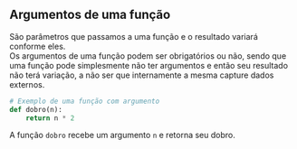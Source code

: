 ## Argumentos de uma função

São parâmetros que passamos a uma função e o resultado variará conforme
eles.  
Os argumentos de uma função podem ser obrigatórios ou não, sendo que uma
função pode simplesmente não ter argumentos e então seu resultado não terá
variação, a não ser que internamente a mesma capture dados externos.  
  
```python
# Exemplo de uma função com argumento
def dobro(n):
    return n * 2
```  

A função `dobro` recebe um argumento `n` e retorna seu dobro.  


